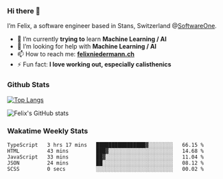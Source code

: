 ### Hi there 👋

I’m Felix, a software engineer based in Stans, Switzerland @[SoftwareOne](https://www.softwareone.com/en-ch/). 

- 🌱 I’m currently **trying to** learn **Machine Learning / AI**
- 🤔 I’m looking for help with **Machine Learning / AI**
- 📫 How to reach me: **[felixniedermann.ch](https://felixniedermann.ch)**
- ⚡ Fun fact: **I love working out, especially calisthenics**

### Github Stats

[![Top Langs](https://github-readme-stats.vercel.app/api/top-langs/?username=FelixNiedermann&layout=compact&langs_count=10&theme=dracula)](https://github.com/FelixNiedermann)

![Felix's GitHub stats](https://github-readme-stats.vercel.app/api?username=FelixNiedermann&show_icons=true&theme=dracula)

### Wakatime Weekly Stats
<!--START_SECTION:waka-->

```text
TypeScript   3 hrs 17 mins   ████████████████▓░░░░░░░░   66.15 %
HTML         43 mins         ███▓░░░░░░░░░░░░░░░░░░░░░   14.68 %
JavaScript   33 mins         ██▓░░░░░░░░░░░░░░░░░░░░░░   11.04 %
JSON         24 mins         ██░░░░░░░░░░░░░░░░░░░░░░░   08.12 %
SCSS         0 secs          ░░░░░░░░░░░░░░░░░░░░░░░░░   00.02 %
```

<!--END_SECTION:waka-->

